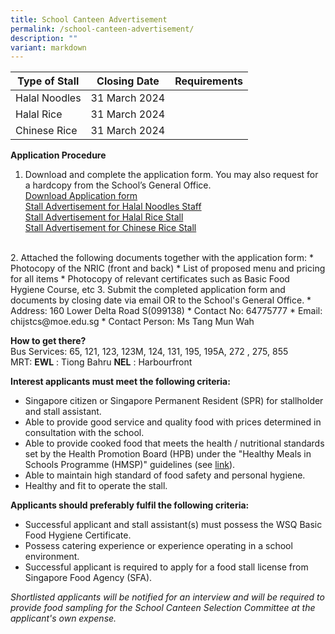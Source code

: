 ```yaml
---
title: School Canteen Advertisement
permalink: /school-canteen-advertisement/
description: ""
variant: markdown
---
```

| Type of Stall | Closing Date | Requirements |
| -------- | -------- | -------- |
| Halal Noodles     | 31 March 2024    |     |
| Halal Rice            | 31 March 2024    |     |
| Chinese Rice       | 31 March 2024    |     |

**Application Procedure**

1. Download and complete the application form. You may also request for a hardcopy from the School’s General Office.<br>
[Download Application form](/files/School%20Canteen%20Advertisements/application%20form.pdf)<br>[Stall Advertisement for Halal Noodles Staff](/files/School%20Canteen%20Advertisements/Stall_Advertisement___Halal_Noodles_Stall_01.pdf)
<br>[Stall Advertisement for Halal Rice Stall](/files/School%20Canteen%20Advertisements/Stall_Advertisement___Halal_Rice_Stall_01.pdf)
<br>[Stall Advertisement for Chinese Rice Stall](/files/School%20Canteen%20Advertisements/Stall_Advertisement___Chinese_Rice.pdf)
<br>
2. Attached the following documents together with the application form:
* Photocopy of the NRIC (front and back)
* List of proposed menu and pricing for all items
* Photocopy of relevant certificates such as Basic Food Hygiene Course, etc
3. Submit the completed application form and documents by closing date via email OR to the School's General Office.
 * Address: 160 Lower Delta Road S(099138)
* Contact No: 64775777
* Email: chijstcs@moe.edu.sg
* Contact Person: Ms Tang Mun Wah

**How to get there?**
<br>Bus Services:
65, 121, 123, 123M, 124, 131, 195, 195A, 272 , 275, 855
<br>MRT:
**EWL** : Tiong Bahru
**NEL** : Harbourfront

**Interest applicants must meet the following criteria:**
* Singapore citizen or Singapore Permanent Resident (SPR) for stallholder and stall assistant.
* Able to provide good service and quality food with prices determined in consultation with the school.
* Able to provide cooked food that meets the health / nutritional standards set by the Health Promotion Board (HPB) under the "Healthy Meals in Schools Programme (HMSP)" guidelines (see [link](https://www.hpb.gov.sg/schools/school-programmes/healthy-meals-in-schools-programme)).
* Able to maintain high standard of food safety and personal hygiene.
* Healthy and fit to operate the stall.


**Applicants should preferably fulfil the following criteria:**
* Successful applicant and stall assistant(s) must possess the WSQ Basic Food Hygiene Certificate.
* Possess catering experience or experience operating in a school environment.
* Successful applicant is required to apply for a food stall license from Singapore Food Agency (SFA).


*Shortlisted applicants will be notified for an interview and will be required to provide food sampling for the School Canteen Selection Committee at the applicant's own expense.*
